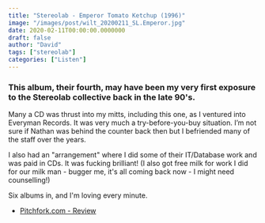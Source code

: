 ```yaml
---
title: "Stereolab - Emperor Tomato Ketchup (1996)"
image: "/images/post/wilt_20200211_SL.Emperor.jpg"
date: 2020-02-11T00:00:00.0000000
draft: false
author: "David"
tags: ["stereolab"]
categories: ["Listen"]
---
```

### This album, their fourth, may have been my very first exposure to the Stereolab collective back in the late 90's.    
  
Many a CD was thrust into my mitts, including this one, as I ventured into Everyman Records. It was very much a try-before-you-buy situation.  I’m not sure if Nathan was behind the counter back then but I befriended many of the staff over the years.   
  
I also had an "arrangement" where I did some of their IT/Database work and was paid in CDs. It was fucking brilliant! (I also got free milk for work I did for our milk man - bugger me, it's all coming back now -  I might need counselling!)    
  
Six albums in, and I'm loving every minute. 

-  [Pitchfork.com - Review](https://pitchfork.com/reviews/albums/stereolab-emperor-tomato-ketchup/)
